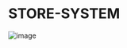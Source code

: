 # STORE-SYSTEM

![image](https://github.com/GustavoVascon/STORE-SYSTEM/assets/92761995/e136b0b8-7e62-4c53-95d9-22666527258a)
